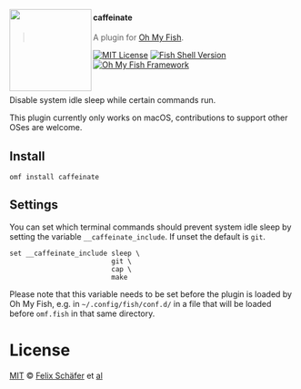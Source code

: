 <!-- markdownlint-disable MD033 MD041 -->
<img
src="https://cdn.rawgit.com/oh-my-fish/oh-my-fish/e4f1c2e0219a17e2c748b824004c8d0b38055c16/docs/logo.svg"
align="left" width="144px" height="144px"/>

#### caffeinate

> A plugin for [Oh My Fish][omf-link].

[![MIT License](https://img.shields.io/badge/license-MIT-007EC7.svg?style=flat-square)](/LICENSE)
[![Fish Shell Version](https://img.shields.io/badge/fish-v3.0.0-007EC7.svg?style=flat-square)](https://fishshell.com)
[![Oh My Fish Framework](https://img.shields.io/badge/Oh%20My%20Fish-Framework-007EC7.svg?style=flat-square)](https://www.github.com/oh-my-fish/oh-my-fish)

<br/>
<!-- markdownlint-enable MD033 MD041 -->

Disable system idle sleep while certain commands run.

This plugin currently only works on macOS, contributions to support other OSes
are welcome.

## Install

```fish
omf install caffeinate
```

## Settings

You can set which terminal commands should prevent system idle sleep by
setting the variable `__caffeinate_include`. If unset the default is `git`.

```fish
set __caffeinate_include sleep \
                         git \
                         cap \
                         make
```

Please note that this variable needs to be set before the plugin is loaded by
Oh My Fish, e.g. in `~/.config/fish/conf.d/` in a file that will be loaded
before `omf.fish` in that same directory.

# License

[MIT][mit] © [Felix Schäfer][author] et [al][contributors]

[mit]:            https://opensource.org/licenses/MIT
[author]:         https://github.com/thegcat
[contributors]:   https://github.com/thegcat/caffeinate/graphs/contributors
[omf-link]:       https://www.github.com/oh-my-fish/oh-my-fish

[license-badge]:  https://img.shields.io/badge/license-MIT-007EC7.svg?style=flat-square
